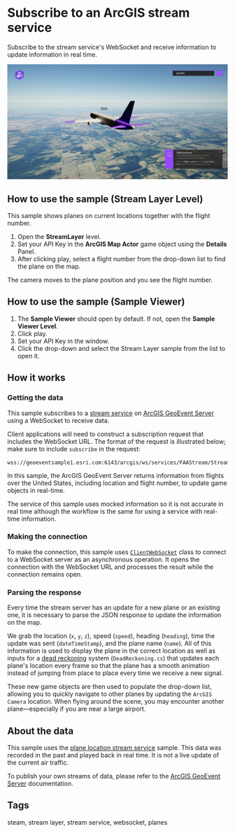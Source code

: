 # Subscribe to an ArcGIS stream service

Subscribe to the stream service's WebSocket and receive information to update information in real time.

![Stream layer](StreamLayer.png)

## How to use the sample (Stream Layer Level)

This sample shows planes on current locations together with the flight number.

1. Open the **StreamLayer** level.
2. Set your API Key in the **ArcGIS Map Actor** game object using the **Details** Panel.
3. After clicking play, select a flight number from the drop-down list to find the plane on the map.

The camera moves to the plane position and you see the flight number.

## How to use the sample (Sample Viewer)

1. The **Sample Viewer** should open by default. If not, open the **Sample Viewer Level**.
2. Click play.
3. Set your API Key in the window.
4. Click the drop-down and select the Stream Layer sample from the list to open it.

## How it works

### Getting the data

This sample subscribes to a [stream service](https://enterprise.arcgis.com/en/geoevent/latest/disseminate-and-notify/stream-services.htm) on [ArcGIS GeoEvent Server](https://enterprise.arcgis.com/en/geoevent/latest/get-started/what-is-arcgis-geoevent-server.htm) using a WebSocket to receive data. 

Client applications will need to construct a subscription request that includes the WebSocket URL. The format of the request is illustrated below; make sure to include `subscribe` in the request:

```text
wss://geoeventsample1.esri.com:6143/arcgis/ws/services/FAAStream/StreamServer/subscribe
```

In this sample, the ArcGIS GeoEvent Server returns information from flights over the United States, including location and flight number, to update game objects in real-time.

The service of this sample uses mocked information so it is not accurate in real time although the workflow is the same for using a service with real-time information.

### Making the connection

To make the connection, this sample uses [`ClientWebSocket`](https://learn.microsoft.com/dotnet/api/system.net.websockets.clientwebsocket) class to connect to a WebSocket server as an asynchronous operation. It opens the connection with the WebSocket URL and processes the result while the connection remains open.

### Parsing the response

Every time the stream server has an update for a new plane or an existing one, it is necessary to parse the JSON response to update the information on the map.

We grab the location (`x`, `y`, `z`), speed (`speed`), heading (`heading`), time the update was sent (`dateTimeStamp`), and the plane name (`name`). All of this information is used to display the plane in the correct location as well as inputs for a [dead reckoning](https://en.wikipedia.org/wiki/Dead_reckoning) system (`DeadReckoning.cs`) that updates each plane's location every frame so that the plane has a smooth animation instead of jumping from place to place every time we receive a new signal.

These new game objects are then used to populate the drop-down list, allowing you to quickly navigate to other planes by updating the `ArcGIS Camera` location. When flying around the scene, you may encounter another plane—especially if you are near a large airport.

## About the data

This sample uses the [plane location stream service](https://geoeventsample1.esri.com:6443/arcgis/rest/services/FAAStream/StreamServer) sample. This data was recorded in the past and played back in real time. It is not a live update of the current air traffic. 

To publish your own streams of data, please refer to the [ArcGIS GeoEvent Server](https://enterprise.arcgis.com/en/geoevent/latest/get-started/what-is-arcgis-geoevent-server.htm) documentation.

## Tags

steam, stream layer, stream service, websocket, planes
